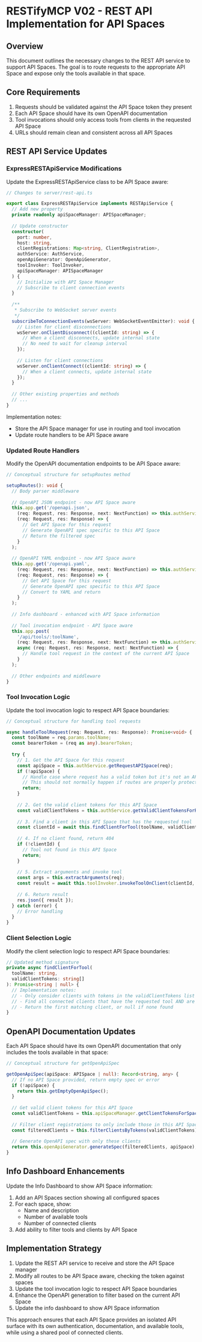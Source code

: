 # RESTifyMCP V02 - REST API Implementation for API Spaces

## Overview

This document outlines the necessary changes to the REST API service to support API Spaces. The goal is to route requests to the appropriate API Space and expose only the tools available in that space.

## Core Requirements

1. Requests should be validated against the API Space token they present
2. Each API Space should have its own OpenAPI documentation
3. Tool invocations should only access tools from clients in the requested API Space
4. URLs should remain clean and consistent across all API Spaces

## REST API Service Updates

### ExpressRESTApiService Modifications

Update the ExpressRESTApiService class to be API Space aware:

```typescript
// Changes to server/rest-api.ts

export class ExpressRESTApiService implements RESTApiService {
  // Add new property
  private readonly apiSpaceManager: APISpaceManager;
  
  // Update constructor
  constructor(
    port: number,
    host: string,
    clientRegistrations: Map<string, ClientRegistration>,
    authService: AuthService,
    openApiGenerator: OpenApiGenerator,
    toolInvoker: ToolInvoker,
    apiSpaceManager: APISpaceManager
  ) {
    // Initialize with API Space Manager
    // Subscribe to client connection events
  }
  
  /**
   * Subscribe to WebSocket server events
   */
  subscribeToConnectionEvents(wsServer: WebSocketEventEmitter): void {
    // Listen for client disconnections
    wsServer.onClientDisconnect((clientId: string) => {
      // When a client disconnects, update internal state
      // No need to wait for cleanup interval
    });
    
    // Listen for client connections
    wsServer.onClientConnect((clientId: string) => {
      // When a client connects, update internal state
    });
  }
  
  // Other existing properties and methods
  // ...
}
```

Implementation notes:
- Store the API Space manager for use in routing and tool invocation
- Update route handlers to be API Space aware

### Updated Route Handlers

Modify the OpenAPI documentation endpoints to be API Space aware:

```typescript
// Conceptual structure for setupRoutes method

setupRoutes(): void {
  // Body parser middleware
  
  // OpenAPI JSON endpoint - now API Space aware
  this.app.get('/openapi.json', 
    (req: Request, res: Response, next: NextFunction) => this.authService.authenticateRequest(req, res, next),
    (req: Request, res: Response) => {
      // Get API Space for this request
      // Generate OpenAPI spec specific to this API Space
      // Return the filtered spec
    }
  );
  
  // OpenAPI YAML endpoint - now API Space aware
  this.app.get('/openapi.yaml',
    (req: Request, res: Response, next: NextFunction) => this.authService.authenticateRequest(req, res, next),
    (req: Request, res: Response) => {
      // Get API Space for this request
      // Generate OpenAPI spec specific to this API Space
      // Convert to YAML and return
    }
  );
  
  // Info dashboard - enhanced with API Space information
  
  // Tool invocation endpoint - API Space aware
  this.app.post(
    '/api/tools/:toolName',
    (req: Request, res: Response, next: NextFunction) => this.authService.authenticateRequest(req, res, next),
    async (req: Request, res: Response, next: NextFunction) => {
      // Handle tool request in the context of the current API Space
    }
  );
  
  // Other endpoints and middleware
}
```

### Tool Invocation Logic

Update the tool invocation logic to respect API Space boundaries:

```typescript
// Conceptual structure for handling tool requests

async handleToolRequest(req: Request, res: Response): Promise<void> {
  const toolName = req.params.toolName;
  const bearerToken = (req as any).bearerToken;
  
  try {
    // 1. Get the API Space for this request
    const apiSpace = this.authService.getRequestAPISpace(req);
    if (!apiSpace) {
      // Handle case where request has a valid token but it's not an API Space token
      // This should not normally happen if routes are properly protected
      return;
    }
    
    // 2. Get the valid client tokens for this API Space
    const validClientTokens = this.authService.getValidClientTokensForRequest(req);
    
    // 3. Find a client in this API Space that has the requested tool
    const clientId = await this.findClientForTool(toolName, validClientTokens);
    
    // 4. If no client found, return 404
    if (!clientId) {
      // Tool not found in this API Space
      return;
    }
    
    // 5. Extract arguments and invoke tool
    const args = this.extractArguments(req);
    const result = await this.toolInvoker.invokeToolOnClient(clientId, toolName, args);
    
    // 6. Return result
    res.json({ result });
  } catch (error) {
    // Error handling
  }
}
```

### Client Selection Logic

Modify the client selection logic to respect API Space boundaries:

```typescript
// Updated method signature
private async findClientForTool(
  toolName: string, 
  validClientTokens: string[]
): Promise<string | null> {
  // Implementation notes:
  // - Only consider clients with tokens in the validClientTokens list
  // - Find all connected clients that have the requested tool AND are in the current API Space
  // - Return the first matching client, or null if none found
}
```

## OpenAPI Documentation Updates

Each API Space should have its own OpenAPI documentation that only includes the tools available in that space:

```typescript
// Conceptual structure for getOpenApiSpec

getOpenApiSpec(apiSpace: APISpace | null): Record<string, any> {
  // If no API Space provided, return empty spec or error
  if (!apiSpace) {
    return this.getEmptyOpenApiSpec();
  }
  
  // Get valid client tokens for this API Space
  const validClientTokens = this.apiSpaceManager.getClientTokensForSpace(apiSpace.name);
  
  // Filter client registrations to only include those in this API Space
  const filteredClients = this.filterClientsByTokens(validClientTokens);
  
  // Generate OpenAPI spec with only these clients
  return this.openApiGenerator.generateSpec(filteredClients, apiSpace);
}
```

## Info Dashboard Enhancements

Update the Info Dashboard to show API Space information:

1. Add an API Spaces section showing all configured spaces
2. For each space, show:
   - Name and description
   - Number of available tools
   - Number of connected clients
3. Add ability to filter tools and clients by API Space

## Implementation Strategy

1. Update the REST API service to receive and store the API Space manager
2. Modify all routes to be API Space aware, checking the token against spaces
3. Update the tool invocation logic to respect API Space boundaries
4. Enhance the OpenAPI generation to filter based on the current API Space
5. Update the info dashboard to show API Space information

This approach ensures that each API Space provides an isolated API surface with its own authentication, documentation, and available tools, while using a shared pool of connected clients.
